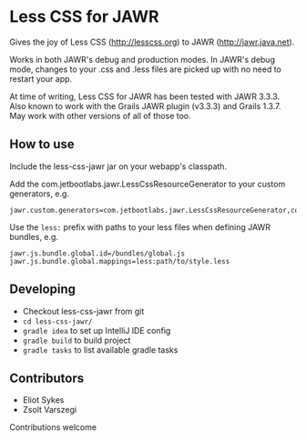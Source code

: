 # Less CSS for JAWR

Gives the joy of Less CSS (http://lesscss.org) to JAWR (http://jawr.java.net).

Works in both JAWR's debug and production modes. In JAWR's debug mode, changes to your .css and .less files are picked up
with no need to restart your app.

At time of writing, Less CSS for JAWR has been tested with JAWR 3.3.3. Also known to work
with the Grails JAWR plugin (v3.3.3) and Grails 1.3.7. May work with other versions of all of those too.

## How to use
Include the less-css-jawr jar on your webapp's classpath.

Add the com.jetbootlabs.jawr.LessCssResourceGenerator to your custom generators, e.g.

    jawr.custom.generators=com.jetbootlabs.jawr.LessCssResourceGenerator,com.something.something.DarkSideGenerator

Use the `less:` prefix with paths to your less files when defining JAWR bundles, e.g.

    jawr.js.bundle.global.id=/bundles/global.js
    jawr.js.bundle.global.mappings=less:path/to/style.less


## Developing

* Checkout less-css-jawr from git
* `cd less-css-jawr/`
* `gradle idea` to set up IntelliJ IDE config
* `gradle build` to build project
* `gradle tasks` to list available gradle tasks

## Contributors

* Eliot Sykes
* Zsolt Varszegi

Contributions welcome
